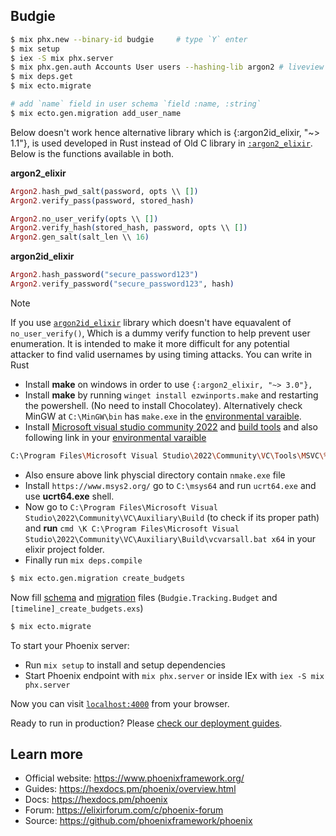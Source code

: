 ## Budgie     
```bash
$ mix phx.new --binary-id budgie     # type `Y` enter
$ mix setup
$ iex -S mix phx.server
$ mix phx.gen.auth Accounts User users --hashing-lib argon2 # liveview based auth, type `Y`
$ mix deps.get
$ mix ecto.migrate

# add `name` field in user schema `field :name, :string`
$ mix ecto.gen.migration add_user_name
```     

Below doesn't work hence alternative library which is {:argon2id_elixir, "~> 1.1"}, is used developed in Rust instead of Old C library in [`:argon2_elixir`](https://hexdocs.pm/argon2_elixir/1.2.0/Argon2.html). Below is the functions available in both. 
    
**argon2_elixir**   
```elixir
Argon2.hash_pwd_salt(password, opts \\ [])
Argon2.verify_pass(password, stored_hash)

Argon2.no_user_verify(opts \\ [])
Argon2.verify_hash(stored_hash, password, opts \\ [])
Argon2.gen_salt(salt_len \\ 16)
```    
   
**argon2id_elixir**  
```elixir 
Argon2.hash_password("secure_password123")  
Argon2.verify_password("secure_password123", hash) 
```      

> [!NOTE]    
> If you use [`argon2id_elixir`](https://hexdocs.pm/argon2id_elixir/Argon2.html) library which doesn't have equavalent of `no_user_verify()`, Which is a dummy verify function to help prevent user enumeration. It is intended to make it more difficult for any potential attacker to find valid usernames by using timing attacks. 
> You can write in Rust  

- Install **make** on windows in order to use `{:argon2_elixir, "~> 3.0"},`     
- Install **make** by running `winget install ezwinports.make` and restarting the powershell. (No need to install Chocolatey). Alternatively check MinGW at `C:\MinGW\bin` has `make.exe` in the <ins>environmental varaible</ins>.      
- Install <ins>Microsoft visual studio community 2022</ins> and <ins>build tools</ins> and also following link in your <ins>environmental varaible</ins>
```bash
C:\Program Files\Microsoft Visual Studio\2022\Community\VC\Tools\MSVC\%YOUR_VERSION%\bin\Hostx64\x64
```       
- Also ensure above link physcial directory contain `nmake.exe` file   
- Install `https://www.msys2.org/` go to  `C:\msys64` and run `ucrt64.exe` and use **ucrt64.exe** shell. 
- Now go to `C:\Program Files\Microsoft Visual Studio\2022\Community\VC\Auxiliary\Build` (to check if its proper path) and **run** `cmd \K C:\Program Files\Microsoft Visual Studio\2022\Community\VC\Auxiliary\Build\vcvarsall.bat x64`  in your elixir project folder.    
- Finally run `mix deps.compile`    
     
```bash
$ mix ecto.gen.migration create_budgets     
```    
    
Now fill <ins>schema</ins> and <ins>migration</ins> files (`Budgie.Tracking.Budget` and `[timeline]_create_budgets.exs`)    
   
```bash
$ mix ecto.migrate   
```       



To start your Phoenix server:

  * Run `mix setup` to install and setup dependencies
  * Start Phoenix endpoint with `mix phx.server` or inside IEx with `iex -S mix phx.server`

Now you can visit [`localhost:4000`](http://localhost:4000) from your browser.

Ready to run in production? Please [check our deployment guides](https://hexdocs.pm/phoenix/deployment.html).

## Learn more

  * Official website: https://www.phoenixframework.org/
  * Guides: https://hexdocs.pm/phoenix/overview.html
  * Docs: https://hexdocs.pm/phoenix
  * Forum: https://elixirforum.com/c/phoenix-forum
  * Source: https://github.com/phoenixframework/phoenix
